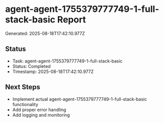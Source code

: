 # agent-agent-1755379777749-1-full-stack-basic Report

Generated: 2025-08-18T17:42:10.977Z

## Status
- Task: agent-agent-1755379777749-1-full-stack-basic
- Status: Completed
- Timestamp: 2025-08-18T17:42:10.977Z

## Next Steps
- Implement actual agent-agent-1755379777749-1-full-stack-basic functionality
- Add proper error handling
- Add logging and monitoring
